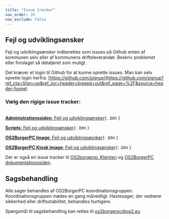 ```yaml
---
title: "Issue tracker"
nav_order: 10
nav_exclude: false
---
```



## Fejl og udviklingsønsker

Fejl og udviklingsønsker indberettes som issues på Github enten af kommunen selv eller af kommunens driftsleverandør.
Beskriv problemet eller forslaget så detaljeret som muligt.

Det kræver et login til Github for at kunne oprette issues. Man kan selv oprette login herfra: [https://github.com/signup](https://github.com/signup?ref_cta=Sign+up&ref_loc=header+logged+out&ref_page=%2F&source=header-home)

### Vælg den rigige issue tracker:
\
[**Administrationssiden**: Fejl og udviklingsønsker](https://github.com/OS2borgerPC/os2borgerpc-admin-site/issues){: .btn }

[**Scripts**: Fejl og udviklingsønsker](https://github.com/OS2borgerPC/os2borgerpc-core-scripts/issues){: .btn }

[**OS2BorgerPC Image**: Fejl og udviklingsøsnker](https://github.com/OS2borgerPC/os2borgerpc-image/issues){: .btn }

[**OS2BorgerPC Kiosk image**: Fejl og udviklingsønsker](https://github.com/OS2borgerPC/os2borgerpc-kiosk-image/issues){: .btn }

Der er også en issue tracker til [OS2borgerpc Klienten](https://github.com/OS2borgerPC/os2borgerpc-client/issues) og [OS2BorgerPC dokumentationssiden](https://github.com/OS2borgerPC/os2borgerpc-docs/issues).

## Sagsbehandling
Alle sager behandles af OS2BorgerPC koordinationsgruppen. Koordinationsgruppen mødes en gang månedligt.
Hastesager, der vedrører sikkerhed eller driftsstabilitet, behandles hurtigere.

Spørgsmål til sagsbehandling kan rettes til [os2borgerpc@os2.eu](mailto:os2borgerpc@os2.eu)













